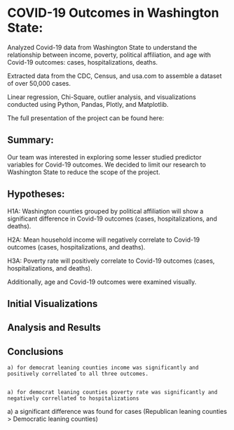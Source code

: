 #  **COVID-19 Outcomes in Washington State:**

Analyzed Covid-19 data from Washington State to understand the relationship between income, poverty, political affiliation, and age with Covid-19 outcomes: cases, hospitalizations, deaths.

Extracted data from the CDC, Census, and usa.com to assemble a dataset of over 50,000 cases.

Linear regression, Chi-Square, outlier analysis, and visualizations conducted using Python, Pandas, Plotly, and Matplotlib.

The full presentation of the project can be found here: <link>

## **Summary:** 

Our team was interested in exploring some lesser studied predictor variables for Covid-19 outcomes.  We decided to limit our research to Washington State to reduce the scope of the project.  

## **Hypotheses:**

H1A: Washington counties grouped by political affiliation will show a significant difference in Covid-19 outcomes (cases, hospitalizations, and deaths).

H2A: Mean household income will negatively correlate to Covid-19 outcomes (cases, hospitalizations, and deaths).

H3A: Poverty rate will positively correlate to Covid-19 outcomes (cases, hospitalizations, and deaths).

Additionally, age and Covid-19 outcomes were examined visually.    

## **Initial Visualizations**

<Poverty Income Heatmap>
<Political Affiliation Map>
<Age and Covid Outcomes>

## **Analysis and Results**

<Chi Square>
<Outliers> 
<Income and Covid>

## **Conclusions**



    a) for democrat leaning counties income was significantly and positively correllated to all three outcomes.


    a) for democrat leaning counties poverty rate was significantly and negatively correllated to hospitalizations



a) a significant difference was found for cases (Republican leaning counties > Democratic leaning counties)
